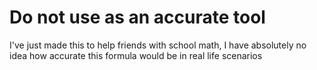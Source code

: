 # Do not use as an accurate tool
I've just made this to help friends with school math, I have absolutely no idea how accurate this formula would be in real life scenarios